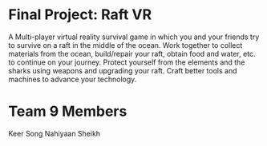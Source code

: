 # Final Project: Raft VR
A Multi-player virtual reality survival game in which you and your friends try to survive on a raft in the middle of the ocean. Work together to collect materials from the ocean, build/repair your raft, obtain food and water, etc. to continue on your journey. Protect yourself from the elements and the sharks using weapons and upgrading your raft. Craft better tools and machines to advance your technology.


# Team 9 Members
Keer Song
Nahiyaan Sheikh
